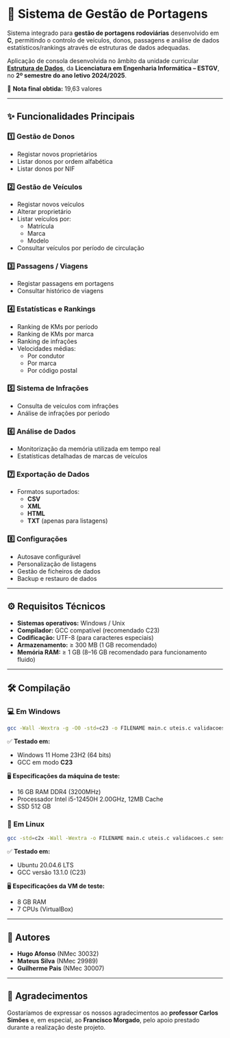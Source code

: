 # 🚗 Sistema de Gestão de Portagens

Sistema integrado para **gestão de portagens rodoviárias** desenvolvido em **C**, permitindo o controlo de veículos, donos, passagens e análise de dados estatísticos/rankings através de estruturas de dados adequadas.  

Aplicação de consola desenvolvida no âmbito da unidade curricular <a href="https://github.com/huger6/LEI-ED" target="_blank">**Estrutura de Dados**</a>, da **Licenciatura em Engenharia Informática – ESTGV**, no **2º semestre do ano letivo 2024/2025**.  

📌 **Nota final obtida:** 19,63 valores  

---

## ✨ Funcionalidades Principais

### 1️⃣ Gestão de Donos
- Registar novos proprietários  
- Listar donos por ordem alfabética  
- Listar donos por NIF  

### 2️⃣ Gestão de Veículos
- Registar novos veículos  
- Alterar proprietário  
- Listar veículos por:
  - Matrícula  
  - Marca  
  - Modelo  
- Consultar veículos por período de circulação  

### 3️⃣ Passagens / Viagens
- Registar passagens em portagens  
- Consultar histórico de viagens  

### 4️⃣ Estatísticas e Rankings
- Ranking de KMs por período  
- Ranking de KMs por marca  
- Ranking de infrações  
- Velocidades médias:
  - Por condutor  
  - Por marca  
  - Por código postal  

### 5️⃣ Sistema de Infrações
- Consulta de veículos com infrações  
- Análise de infrações por período  

### 6️⃣ Análise de Dados
- Monitorização da memória utilizada em tempo real  
- Estatísticas detalhadas de marcas de veículos  

### 7️⃣ Exportação de Dados
- Formatos suportados:
  - **CSV**  
  - **XML**  
  - **HTML**  
  - **TXT** (apenas para listagens)  

### 8️⃣ Configurações
- Autosave configurável  
- Personalização de listagens  
- Gestão de ficheiros de dados  
- Backup e restauro de dados  

---

## ⚙️ Requisitos Técnicos 
- **Sistemas operativos:** Windows / Unix  
- **Compilador:** GCC compatível (recomendado C23)  
- **Codificação:** UTF-8 (para caracteres especiais)  
- **Armazenamento:** ≥ 300 MB (1 GB recomendado)  
- **Memória RAM:** ≥ 1 GB (8–16 GB recomendado para funcionamento fluido)  

---

## 🛠️ Compilação

### 💻 Em Windows
  ```bash
  gcc -Wall -Wextra -g -O0 -std=c23 -o FILENAME main.c uteis.c validacoes.c sensores.c passagens.c menus.c structsGenericas.c dono.c distancias.c dados.c carro.c bdados.c configs.c
  ```

  ✅ **Testado em:**
  - Windows 11 Home 23H2 (64 bits)  
  - GCC em modo **C23**  

  🖥️ **Especificações da máquina de teste:**
  - 16 GB RAM DDR4 (3200MHz)  
  - Processador Intel i5-12450H 2.00GHz, 12MB Cache  
  - SSD 512 GB  

### 🐧 Em Linux
  ```bash
  gcc -std=c2x -Wall -Wextra -o FILENAME main.c uteis.c validacoes.c sensores.c passagens.c menus.c structsGenericas.c dono.c distancias.c dados.c carro.c bdados.c configs.c -D_XOPEN_SOURCE=700
  ```

✅ **Testado em:**
  - Ubuntu 20.04.6 LTS
  - GCC versão 13.1.0 (C23)  

  🖥️ **Especificações da VM de teste:**
  - 8 GB RAM  
  - 7 CPUs (VirtualBox)  

---

## 👥 Autores

- **Hugo Afonso** (NMec 30032)  
- **Mateus Silva** (NMec 29989)  
- **Guilherme Pais** (NMec 30007)  

---

## 🙏 Agradecimentos
Gostaríamos de expressar os nossos agradecimentos ao **professor Carlos Simões** e, em especial, ao **Francisco Morgado**, pelo apoio prestado durante a realização deste projeto.  
